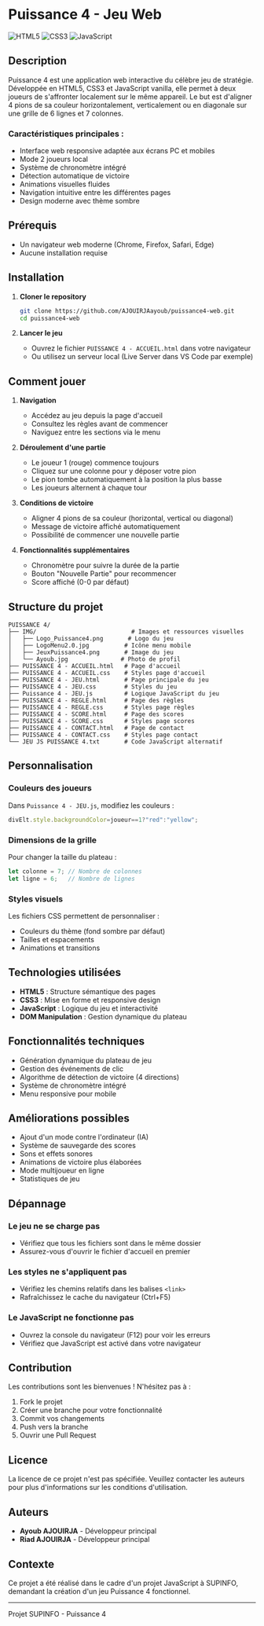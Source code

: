 # Puissance 4 - Jeu Web

![HTML5](https://img.shields.io/badge/html5-%23E34F26.svg?style=flat&logo=html5&logoColor=white)
![CSS3](https://img.shields.io/badge/css3-%231572B6.svg?style=flat&logo=css3&logoColor=white)
![JavaScript](https://img.shields.io/badge/javascript-%23323330.svg?style=flat&logo=javascript&logoColor=%23F7DF1E)

## Description

Puissance 4 est une application web interactive du célèbre jeu de stratégie. Développée en HTML5, CSS3 et JavaScript vanilla, elle permet à deux joueurs de s'affronter localement sur le même appareil. Le but est d'aligner 4 pions de sa couleur horizontalement, verticalement ou en diagonale sur une grille de 6 lignes et 7 colonnes.

### Caractéristiques principales :
- Interface web responsive adaptée aux écrans PC et mobiles
- Mode 2 joueurs local
- Système de chronomètre intégré
- Détection automatique de victoire
- Animations visuelles fluides
- Navigation intuitive entre les différentes pages
- Design moderne avec thème sombre

## Prérequis

- Un navigateur web moderne (Chrome, Firefox, Safari, Edge)
- Aucune installation requise

## Installation

1. **Cloner le repository**
   ```bash
   git clone https://github.com/AJOUIRJAayoub/puissance4-web.git
   cd puissance4-web
   ```

2. **Lancer le jeu**
   - Ouvrez le fichier `PUISSANCE 4 - ACCUEIL.html` dans votre navigateur
   - Ou utilisez un serveur local (Live Server dans VS Code par exemple)

## Comment jouer

1. **Navigation**
   - Accédez au jeu depuis la page d'accueil
   - Consultez les règles avant de commencer
   - Naviguez entre les sections via le menu

2. **Déroulement d'une partie**
   - Le joueur 1 (rouge) commence toujours
   - Cliquez sur une colonne pour y déposer votre pion
   - Le pion tombe automatiquement à la position la plus basse
   - Les joueurs alternent à chaque tour

3. **Conditions de victoire**
   - Aligner 4 pions de sa couleur (horizontal, vertical ou diagonal)
   - Message de victoire affiché automatiquement
   - Possibilité de commencer une nouvelle partie

4. **Fonctionnalités supplémentaires**
   - Chronomètre pour suivre la durée de la partie
   - Bouton "Nouvelle Partie" pour recommencer
   - Score affiché (0-0 par défaut)

## Structure du projet

```
PUISSANCE 4/
├── IMG/                           # Images et ressources visuelles
│   ├── Logo_Puissance4.png       # Logo du jeu
│   ├── LogoMenu2.0.jpg          # Icône menu mobile
│   ├── JeuxPuissance4.png       # Image du jeu
│   └── Ayoub.jpg               # Photo de profil
├── PUISSANCE 4 - ACCUEIL.html   # Page d'accueil
├── PUISSANCE 4 - ACCUEIL.css    # Styles page d'accueil
├── PUISSANCE 4 - JEU.html       # Page principale du jeu
├── PUISSANCE 4 - JEU.css        # Styles du jeu
├── Puissance 4 - JEU.js         # Logique JavaScript du jeu
├── PUISSANCE 4 - REGLE.html     # Page des règles
├── PUISSANCE 4 - REGLE.css      # Styles page règles
├── PUISSANCE 4 - SCORE.html     # Page des scores
├── PUISSANCE 4 - SCORE.css      # Styles page scores
├── PUISSANCE 4 - CONTACT.html   # Page de contact
├── PUISSANCE 4 - CONTACT.css    # Styles page contact
└── JEU JS PUISSANCE 4.txt       # Code JavaScript alternatif
```

## Personnalisation

### Couleurs des joueurs
Dans `Puissance 4 - JEU.js`, modifiez les couleurs :
```javascript
divElt.style.backgroundColor=joueur==1?"red":"yellow";
```

### Dimensions de la grille
Pour changer la taille du plateau :
```javascript
let colonne = 7; // Nombre de colonnes
let ligne = 6;   // Nombre de lignes
```

### Styles visuels
Les fichiers CSS permettent de personnaliser :
- Couleurs du thème (fond sombre par défaut)
- Tailles et espacements
- Animations et transitions

## Technologies utilisées

- **HTML5** : Structure sémantique des pages
- **CSS3** : Mise en forme et responsive design
- **JavaScript** : Logique du jeu et interactivité
- **DOM Manipulation** : Gestion dynamique du plateau

## Fonctionnalités techniques

- Génération dynamique du plateau de jeu
- Gestion des événements de clic
- Algorithme de détection de victoire (4 directions)
- Système de chronomètre intégré
- Menu responsive pour mobile

## Améliorations possibles

- Ajout d'un mode contre l'ordinateur (IA)
- Système de sauvegarde des scores
- Sons et effets sonores
- Animations de victoire plus élaborées
- Mode multijoueur en ligne
- Statistiques de jeu

## Dépannage

### Le jeu ne se charge pas
- Vérifiez que tous les fichiers sont dans le même dossier
- Assurez-vous d'ouvrir le fichier d'accueil en premier

### Les styles ne s'appliquent pas
- Vérifiez les chemins relatifs dans les balises `<link>`
- Rafraîchissez le cache du navigateur (Ctrl+F5)

### Le JavaScript ne fonctionne pas
- Ouvrez la console du navigateur (F12) pour voir les erreurs
- Vérifiez que JavaScript est activé dans votre navigateur

## Contribution

Les contributions sont les bienvenues ! N'hésitez pas à :
1. Fork le projet
2. Créer une branche pour votre fonctionnalité
3. Commit vos changements
4. Push vers la branche
5. Ouvrir une Pull Request

## Licence

La licence de ce projet n'est pas spécifiée. Veuillez contacter les auteurs pour plus d'informations sur les conditions d'utilisation.

## Auteurs

- **Ayoub AJOUIRJA** - Développeur principal
- **Riad AJOUIRJA** - Développeur principal

## Contexte

Ce projet a été réalisé dans le cadre d'un projet JavaScript à SUPINFO, demandant la création d'un jeu Puissance 4 fonctionnel.

---
Projet SUPINFO - Puissance 4
